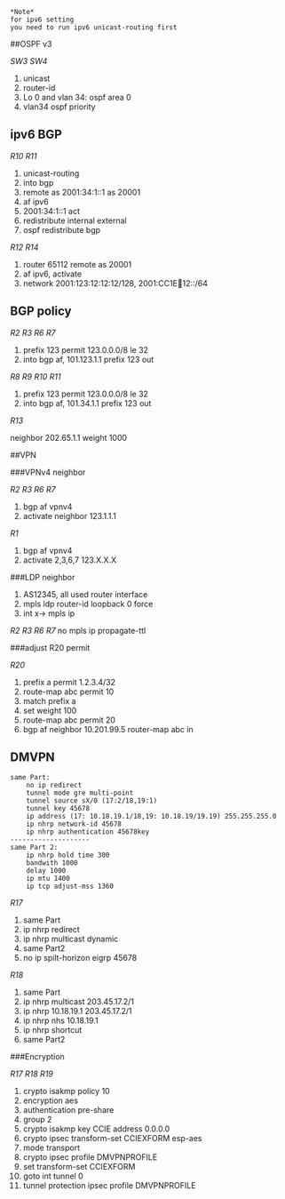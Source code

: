 ```
*Note*
for ipv6 setting
you need to run ipv6 unicast-routing first
```

##OSPF v3

*SW3 SW4*

1. unicast
2. router-id
3. Lo 0 and vlan 34: ospf area 0
4. vlan34 ospf priority

## ipv6 BGP

*R10 R11*

1. unicast-routing
2. into bgp
2. remote as 2001:34:1::1 as 20001
3. af ipv6
4. 2001:34:1::1 act
5. redistribute internal external
6. ospf redistribute bgp 

*R12 R14*

1. router 65112 remote as 20001
2. af ipv6, activate
3. network 2001:123:12:12:12/128, 2001:CC1E:1234:12::/64

## BGP policy

*R2 R3 R6 R7*

1. prefix 123 permit 123.0.0.0/8 le 32
2. into bgp af, 101.123.1.1 prefix 123 out

*R8 R9 R10 R11*

1. prefix 123 permit 123.0.0.0/8 le 32
2. into bgp af, 101.34.1.1 prefix 123 out

*R13*

neighbor 202.65.1.1 weight 1000

##VPN

###VPNv4 neighbor

*R2 R3 R6 R7*

1. bgp af vpnv4
2. activate neighbor 123.1.1.1

*R1*

1. bgp af vpnv4
2. activate 2,3,6,7 123.X.X.X

###LDP neighbor

1. AS12345, all used router interface
2. mpls ldp router-id loopback 0 force
3. int x-> mpls ip

*R2 R3 R6 R7*
 no mpls ip propagate-ttl


###adjust R20 permit

*R20*

1. prefix a permit 1.2.3.4/32
2. route-map abc permit 10
3. match prefix a
3. set weight 100
4. route-map abc permit 20
5. bgp af neighbor 10.201.99.5 router-map abc in

## DMVPN

```
same Part:
	no ip redirect
	tunnel mode gre multi-point
	tunnel source sX/0 (17:2/18,19:1)
	tunnel key 45678
	ip address (17: 10.18.19.1/18,19: 10.18.19/19.19) 255.255.255.0
	ip nhrp network-id 45678
	ip nhrp authentication 45678key
--------------------
same Part 2:
	ip nhrp hold time 300
	bandwith 1000
	delay 1000
	ip mtu 1400
	ip tcp adjust-mss 1360
```

*R17*

1. same Part
2. ip nhrp redirect
3. ip nhrp multicast dynamic
3. same Part2
4. no ip spilt-horizon eigrp 45678

*R18*

1. same Part
2. ip nhrp multicast 203.45.17.2/1 
3. ip nhrp 10.18.19.1 203.45.17.2/1 
4. ip nhrp nhs 10.18.19.1
5. ip nhrp shortcut
6. same Part2

###Encryption

*R17 R18 R19*

1. crypto isakmp policy 10
2. encryption aes
3. authentication pre-share
4. group 2
5. crypto isakmp key CCIE address 0.0.0.0
6. crypto ipsec transform-set CCIEXFORM esp-aes
7. mode transport
8. crypto ipsec profile DMVPNPROFILE
9. set transform-set CCIEXFORM
10. goto int tunnel 0
11. tunnel protection ipsec profile DMVPNPROFILE

